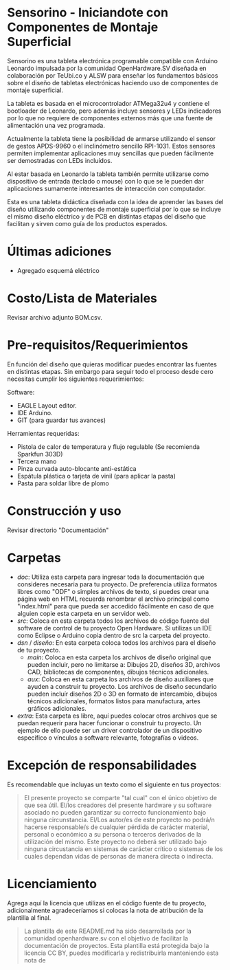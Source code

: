 ﻿Sensorino - Iniciandote con Componentes de Montaje Superficial
================================================================

Sensorino es una tableta electrónica programable compatible con
Arduino Leonardo impulsada por la comunidad OpenHardware.SV diseñada
en colaboración por TeUbi.co y ALSW para enseñar los fundamentos
básicos sobre el diseño de tabletas electrónicas haciendo uso de
componentes de montaje superficial.

La tableta es basada en el microcontrolador ATMega32u4 y contiene
el bootloader de Leonardo, pero además incluye sensores y LEDs
indicadores por lo que no requiere de componentes externos más que
una fuente de alimentación una vez programada.

Actualmente la tableta tiene la posibilidad de armarse utilizando el
sensor de gestos APDS-9960 o el inclinómetro sencillo RPI-1031. Estos
sensores permiten implementar aplicaciones muy sencillas que pueden
fácilmente ser demostradas con LEDs incluídos.

Al estar basada en Leonardo la tableta también permite utilizarse como
dispositivo de entrada (teclado o mouse) con lo que se le pueden dar
aplicaciones sumamente interesantes de interacción con computador.

Esta es una tableta didáctica diseñada con la idea de aprender las bases
del diseño utilizando componentes de montaje superficial por lo que se
incluye el mismo diseño eléctrico y de PCB en distintas etapas del
diseño que facilitan y sirven como guía de los productos esperados.


Últimas adiciones
=================

+ Agregado esquemá eléctrico

Costo/Lista de Materiales
=========================

Revisar archivo adjunto BOM.csv.

Pre-requisitos/Requerimientos
=============================

En función del diseño que quieras modificar puedes encontrar las fuentes
en distintas etapas. Sin embargo para seguir todo el proceso desde cero
necesitas cumplir los siguientes requerimientos:

Software:

* EAGLE Layout editor.
* IDE Arduino.
* GIT (para guardar tus avances)

Herramientas requeridas:

* Pistola de calor de temperatura y flujo regulable (Se recomienda Sparkfun 303D)
* Tercera mano
* Pinza curvada auto-blocante anti-estática
* Espátula plástica o tarjeta de vinil (para aplicar la pasta)
* Pasta para soldar libre de plomo


Construcción y uso
==================

Revisar directorio "Documentación"

Carpetas
========
* *doc*: Utiliza esta carpeta para ingresar toda la documentación que consideres
necesaria para tu proyecto. De preferencia utiliza formatos libres como "ODF"
o simples archivos de texto, si puedes crear una página web en HTML recuerda
renombrar el archivo principal como "index.html" para que pueda ser accedido
fácilmente en caso de que alguien copie esta carpeta en un servidor web.
* *src*: Coloca en esta carpeta todos los archivos de código fuente del software
de control de tu proyecto Open Hardware. Si utilizas un IDE como Eclipse o Arduino
copia dentro de src la carpeta del proyecto.
* *dsn* / *diseño*: En esta carpeta coloca todos los archivos para el diseño de tu
proyecto.
  +  *main*: Coloca en esta carpeta los archivos de diseño original que pueden
incluir, pero no limitarse a: Dibujos 2D, diseños 3D, archivos CAD, bibliotecas
de componentes, dibujos técnicos adicionales.
  +  *aux*: Coloca en esta carpeta los archivos de diseño auxiliares que ayuden
a construir tu proyecto. Los archivos de diseño secundario pueden incluír diseños
2D o 3D en formato de intercambio, dibujos técnicos adicionales, formatos listos
para manufactura, artes gráficos adicionales.
* *extra*: Esta carpeta es libre, aquí puedes colocar otros archivos que se
puedan requerir para hacer funcionar o construir tu proyecto. Un ejemplo de ello
puede ser un driver controlador de un dispositivo específico o vínculos a software
relevante, fotografías o videos.

Excepción de responsabilidades
==============================

Es recomendable que incluyas un texto como el siguiente en tus proyectos:

> El presente proyecto se comparte "tal cual" con el único objetivo de que sea útil.
El/los creadores del presente hardware y su software asociado no pueden garantizar su
correcto funcionamiento bajo ninguna circunstancia. El/Los autor/es de este proyecto
no podrá/n hacerse responsable/s de cualquier pérdida de carácter material, personal o
económico a su persona o terceros derivados de la utilización del mismo. Este proyecto
no deberá ser utilizado bajo ninguna circustancia en sistemas de carácter crítico
o sistemas de los cuales dependan vidas de personas de manera directa o indirecta.


Licenciamiento
==============

Agrega aquí la licencia que utilizas en el código fuente de tu proyecto, adicionalmente
agradeceríamos si colocas la nota de atribución de la plantilla al final.

> La plantilla de este README.md ha sido desarrollada por la comunidad openhardware.sv
con el objetivo de facilitar la documentación de proyectos. Esta plantilla está protegida
bajo la licencia CC BY, puedes modificarla y redistribuirla manteniendo esta nota de
